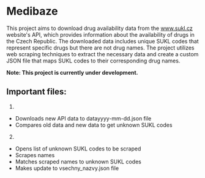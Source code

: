 # Medibaze

This project aims to download drug availability data from the www.sukl.cz website's API, which provides information about the availability of drugs in the Czech Republic. The downloaded data includes unique SUKL codes that represent specific drugs but there are not drug names. The project utilizes web scraping techniques to extract the necessary data and create a custom JSON file that maps SUKL codes to their corresponding drug names.

**Note: This project is currently under development.**

## Important files:

1. ```get_api_data.py
- Downloads new API data to datayyyy-mm-dd.json file
- Compares old data and new data to get unknown SUKL codes

2. ```pairing_sukl_names/scraper.py
- Opens list of unknown SUKL codes to be scraped
- Scrapes names
- Matches scraped names to unknown SUKL codes
- Makes update to vsechny_nazvy.json file
